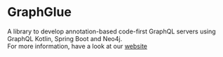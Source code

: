 # GraphGlue

A library to develop annotation-based code-first GraphQL servers using GraphQL Kotlin, Spring Boot and Neo4j.  
For more information, have a look at our [website](https://graphglue.github.io)